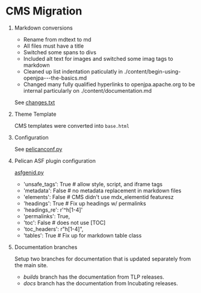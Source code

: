 # CMS Migration

1. Markdown conversions

   - Rename from mdtext to md
   - All files must have a title
   - Switched some spans to divs
   - Included alt text for images and switched some imag tags to markdown
   - Cleaned up list indentation paticulatly in ./content/begin-using-openjpa---the-basics.md
   - Changed many fully qualified hyperlinks to openjpa.apache.org to be internal particularly on
     ./content/documentation.md

   See [changes.txt](changes.txt)

2. Theme Template

   CMS templates were converted into `base.html`

3. Configuration

   See [pelicanconf.py](../pelicanconf.py)

4. Pelican ASF plugin configuration

   [asfgenid.py](../theme/plugins/asfgenid.py)

   - 'unsafe_tags': True  # allow style, script, and iframe tags
   - 'metadata': False    # no metadata replacement in markdown files
   - 'elements': False    # CMS didn't use mdx_elementid featuresz
   - 'headings': True     # Fix up headings w/ permalinks
   - 'headings_re': r'^h[1-4]'
   - 'permalinks': True,
   - 'toc': False         # does not use [TOC]
   - 'toc_headers': r"h[1-4]",
   - 'tables': True       # Fix up for markdown table class

5. Documentation branches

   Setup two branches for documentation that is updated separately from the main site.

   - *builds* branch has the documentation from TLP releases.
   - *docs* branch has the documentation from Incubating releases.
